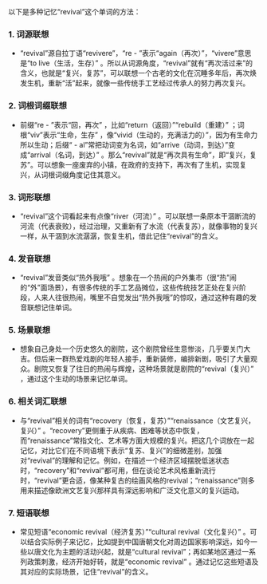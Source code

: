 以下是多种记忆“revival”这个单词的方法：
### 1. 词源联想
 - “revival”源自拉丁语“revivere”，“re - ”表示“again（再次）”，“vivere”意思是“to live（生活，生存）” 。所以从词源角度，“revival”就有“再次活过来”的含义，也就是“复兴，复苏”，可以联想一个古老的文化在沉睡多年后，再次焕发生机，重新“活”起来，就像一些传统手工艺经过传承人的努力再次复兴。
### 2. 词根词缀联想
 - 前缀“re - ”表示“回，再次” ，比如“return（返回）”“rebuild（重建）” ；词根“viv”表示“生命，生存” ，像“vivid（生动的，充满活力的）”，因为有生命力所以生动；后缀“ - al”常把动词变为名词，如“arrive（动词，到达）”变成“arrival（名词，到达）” 。那么“revival”就是“再次具有生命”，即“复兴，复苏”。可以想象一座废弃的小镇，在政府的支持下，再次有了生机，实现复兴，从词根词缀角度记住其意义。
### 3. 词形联想
 - “revival”这个词看起来有点像“river（河流）” 。可以联想一条原本干涸断流的河流（代表衰败），经过治理，又重新有了水流（代表复苏），就像事物的复兴一样，从干涸到水流潺潺，恢复生机，借此记住“revival”的含义。
### 4. 发音联想
 - “revival”发音类似“热外我哦” 。想象在一个热闹的户外集市（很“热”闹的“外”面场景），有很多传统的手工艺品摊位，这些传统技艺正处在复兴阶段，人来人往很热闹，嘴里不自觉发出“热外我哦”的惊叹，通过这种有趣的发音联想记住单词。
### 5. 场景联想
 - 想象自己身处一个历史悠久的剧院，这个剧院曾经生意惨淡，几乎要关门大吉。但后来一群热爱戏剧的年轻人接手，重新装修，编排新剧，吸引了大量观众。剧院又恢复了往日的热闹与辉煌，这种场景就是剧院的“revival（复兴）” ，通过这个生动的场景来记忆单词。
### 6. 相关词汇联想
 - 与“revival”相关的词有“recovery（恢复，复苏）”“renaissance（文艺复兴，复兴）” 。“recovery”更侧重于从疾病、困难等状态中恢复，而“renaissance”常指文化、艺术等方面大规模的复兴。把这几个词放在一起记忆，对比它们在不同语境下表示“复苏、复兴”的细微差别，加强对“revival”的理解和记忆。例如，在描述一个经济区域摆脱低迷状态时，“recovery”和“revival”都可用，但在谈论艺术风格重新流行时，“revival”更合适，像某种复古的绘画风格的revival；“renaissance”则多用来描述像欧洲文艺复兴那样具有深远影响和广泛文化意义的复兴运动。
### 7. 短语联想
 - 常见短语“economic revival（经济复苏）”“cultural revival（文化复兴）” 。可以结合实际例子来记忆，比如提到中国唐朝文化对周边国家影响深远，如今一些以唐文化为主题的活动兴起，就是“cultural revival”；再如某地区通过一系列政策刺激，经济开始好转，就是“economic revival” 。通过记忆这些短语及其对应的实际场景，记住“revival”的含义。 